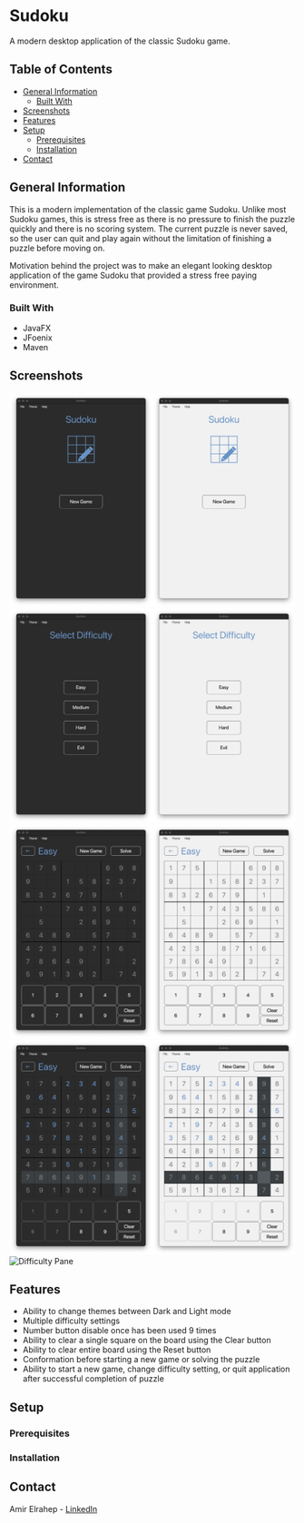 # Sudoku

A modern desktop application of the classic Sudoku game.

## Table of Contents

* [General Information](#general-information)
    * [Built With](#built-with)
* [Screenshots](#screenshots)
* [Features](#features)
* [Setup](#setup)
    * [Prerequisites](prerequisites)
    * [Installation](installation)
* [Contact](#contact)

## General Information

This is a modern implementation of the classic game Sudoku. Unlike most Sudoku games, this is stress free as there is no
pressure to finish the puzzle quickly and there is no scoring system. The current puzzle is never saved, so the user can
quit and play again without the limitation of finishing a puzzle before moving on.

Motivation behind the project was to make an elegant looking desktop application of the game Sudoku that provided a
stress free paying environment.

### Built With

* JavaFX
* JFoenix
* Maven

## Screenshots

![Start Pane](src/main/resources/com/amir/images/README%20images/start_pane.png)
![Difficulty Pane](src/main/resources/com/amir/images/README%20images/difficulty_pane.png)
![Difficulty Pane](src/main/resources/com/amir/images/README%20images/game_pane.png)
![Difficulty Pane](src/main/resources/com/amir/images/README%20images/game_pane_play.png)
![Difficulty Pane](src/main/resources/com/amir/images/README%20images/game_play.gif)

## Features

* Ability to change themes between Dark and Light mode
* Multiple difficulty settings
* Number button disable once has been used 9 times
* Ability to clear a single square on the board using the Clear button
* Ability to clear entire board using the Reset button
* Conformation before starting a new game or solving the puzzle
* Ability to start a new game, change difficulty setting, or quit application after successful completion of puzzle

## Setup

### Prerequisites

### Installation

## Contact

Amir Elrahep - [LinkedIn](https://www.linkedin.com/in/amir-elrahep-4141a1154/)

